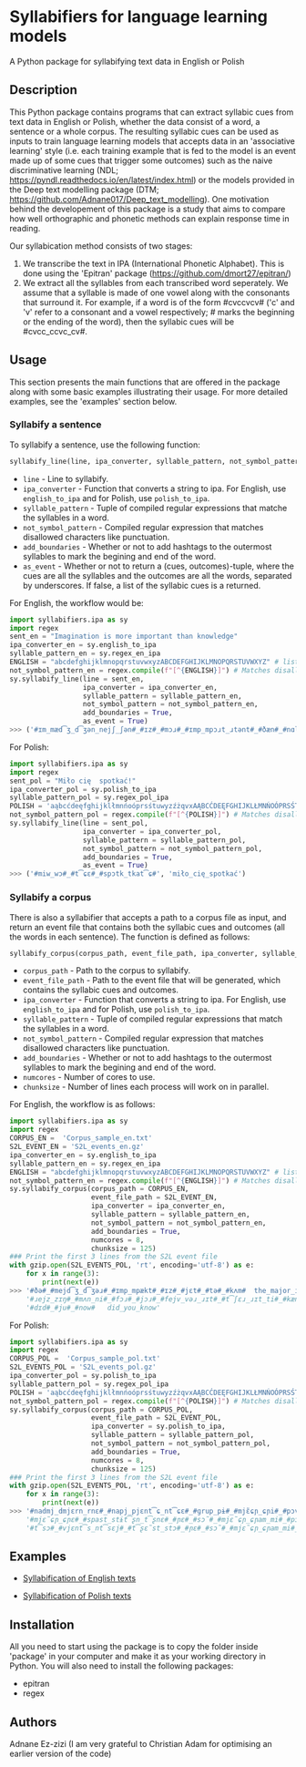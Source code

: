 # Syllabifiers for language learning models
A Python package for syllabifying text data in English or Polish

## Description

This Python package contains programs that can extract syllabic cues from text data in English or Polish, whether the data consist of a word, a sentence or a whole corpus. The resulting syllabic cues can be used as inputs to train language learning models that accepts data in an 'associative learning' style (i.e. each training example that is fed to the model is an event made up of some cues that trigger some outcomes) such as the naive discriminative learning (NDL; https://pyndl.readthedocs.io/en/latest/index.html) or the models provided in the Deep text modelling package (DTM; https://github.com/Adnane017/Deep_text_modelling). One motivation behind the developement of this package is a study that aims to compare how well orthographic and phonetic methods can explain response time in reading.   

Our syllabication method consists of two stages: 

1) We transcribe the text in IPA (International Phonetic Alphabet). This is done using the 'Epitran' package (https://github.com/dmort27/epitran/)
2) We extract all the syllables from each transcribed word seperately. We assume that a syllable is made of one vowel along with the consonants that surround it. For example, if a word is of the form #cvccvcv# ('c' and 'v' refer to a consonant and a vowel respectively; # marks the beginning or the ending of the word), then the syllabic cues will be #cvcc_ccvc_cv#.

## Usage

This section presents the main functions that are offered in the package along with some basic examples illustrating their usage. For more detailed examples, see the 'examples' section below. 

### Syllabify a sentence

To syllabify a sentence, use the following function: 

```python
syllabify_line(line, ipa_converter, syllable_pattern, not_symbol_pattern, add_boundaries, as_event)
```

* `line` - Line to syllabify.
* `ipa_converter` - Function that converts a string to ipa. For English, use `english_to_ipa` and for Polish, use `polish_to_ipa`.
* `syllable_pattern` - Tuple of compiled regular expressions that matche the syllables in a word.
* `not_symbol_pattern` - Compiled regular expression that matches disallowed characters like punctuation.
* `add_boundaries` - Whether or not to add hashtags to the outermost syllables to mark the begining and end of the word.
* `as_event` - Whether or not to return a (cues, outcomes)-tuple,
        where the cues are all the syllables and the outcomes are all the words, separated by underscores. If false, a list of the syllabic cues is a returned.

For English, the workflow would be: 

```python
import syllabifiers.ipa as sy 
import regex
sent_en = "Imagination is more important than knowledge"
ipa_converter_en = sy.english_to_ipa
syllable_pattern_en = sy.regex_en_ipa 
ENGLISH = "abcdefghijklmnopqrstuvwxyzABCDEFGHIJKLMNOPQRSTUVWXYZ" # list of allowed English characters
not_symbol_pattern_en = regex.compile(f"[^{ENGLISH}]") # Matches disallowed English characters
sy.syllabify_line(line = sent_en, 
                  ipa_converter = ipa_converter_en, 
                  syllable_pattern = syllable_pattern_en, 
                  not_symbol_pattern = not_symbol_pattern_en, 
                  add_boundaries = True, 
                  as_event = True)
>>> ('#ɪm_mæd͡ʒ_d͡ʒən_nejʃ_ʃən#_#ɪz#_#mɔɹ#_#ɪmp_mpɔɹt_ɹtənt#_#ðæn#_#nɑl_ləd͡ʒ#', 'imagination_is_more_important_than_knowledge')
```

For Polish:

```python
import syllabifiers.ipa as sy 
import regex
sent_pol = "Miło cię  spotkać!"
ipa_converter_pol = sy.polish_to_ipa
syllable_pattern_pol = sy.regex_pol_ipa
POLISH = 'aąbcćdeęfghijklłmnńoóprsśtuwyzźżqvxAĄBCĆDEĘFGHIJKLŁMNŃOÓPRSŚTUWYZŹŻQVX' # list of allowed Polish characters
not_symbol_pattern_pol = regex.compile(f"[^{POLISH}]") # Matches disallowed Polish characters
sy.syllabify_line(line = sent_pol, 
                  ipa_converter = ipa_converter_pol, 
                  syllable_pattern = syllable_pattern_pol, 
                  not_symbol_pattern = not_symbol_pattern_pol, 
                  add_boundaries = True, 
                  as_event = True)
>>> ('#miw_wɔ#_#t͡ɕɛ#_#spɔtk_tkat͡ɕ#', 'miło_cię_spotkać')
```

### Syllabify a corpus

There is also a syllabifier that accepts a path to a corpus file as input, and return an event file that contains both the syllabic cues and outcomes (all the words in each sentence). The function is defined as follows:

```python
syllabify_corpus(corpus_path, event_file_path, ipa_converter, syllable_pattern, not_symbol_pattern, add_boundaries, numcores, chunksize)
```

* `corpus_path` - Path to the corpus to syllabify.
* `event_file_path` - Path to the event file that will be generated, which contains the syllabic cues and outcomes.
* `ipa_converter` - Function that converts a string to ipa. For English, use `english_to_ipa` and for Polish, use `polish_to_ipa`.
* `syllable_pattern` - Tuple of compiled regular expressions that match the syllables in a word.
* `not_symbol_pattern` - Compiled regular expression that matches disallowed characters like punctuation.
* `add_boundaries` - Whether or not to add hashtags to the outermost syllables to mark the begining and end of the word.
* `numcores` - Number of cores to use.
* `chunksize` - Number of lines each process will work on in parallel.

For English, the workflow is as follows: 

```python
import syllabifiers.ipa as sy 
import regex
CORPUS_EN =  'Corpus_sample_en.txt' 
S2L_EVENT_EN = 'S2L_events_en.gz' 
ipa_converter_en = sy.english_to_ipa
syllable_pattern_en = sy.regex_en_ipa
ENGLISH = "abcdefghijklmnopqrstuvwxyzABCDEFGHIJKLMNOPQRSTUVWXYZ" # list of allowed English characters
not_symbol_pattern_en = regex.compile(f"[^{ENGLISH}]") # Matches disallowed English characters
sy.syllabify_corpus(corpus_path = CORPUS_EN,
                    event_file_path = S2L_EVENT_EN,
                    ipa_converter = ipa_converter_en,
                    syllable_pattern = syllable_pattern_en,
                    not_symbol_pattern = not_symbol_pattern_en,
                    add_boundaries = True,
                    numcores = 8,
                    chunksize = 125)
### Print the first 3 lines from the S2L event file 
with gzip.open(S2L_EVENTS_POL, 'rt', encoding='utf-8') as e:   
    for x in range(3):
        print(next(e))
>>> '#ðə#_#mejd͡ʒ_d͡ʒəɹ#_#ɪmp_mpækt#_#ɪz#_#jɛt#_#tə#_#kʌm#	the_major_impact_is_yet_to_come'
    '#ɹejz_zɪŋ#_#mʌn_ni#_#fɔɹ#_#jɔɹ#_#fejv_vəɹ_ɹɪt#_#t͡ʃɛɹ_ɹɪt_ti#_#kæn#_#bi#_#fʌn#	raising_money_for_your_favourite_charity_can_be_fun'
    '#dɪd#_#ju#_#now#	did_you_know'
```

For Polish:

```python
import syllabifiers.ipa as sy 
import regex
CORPUS_POL =  'Corpus_sample_pol.txt' 
S2L_EVENTS_POL = 'S2L_events_pol.gz' 
ipa_converter_pol = sy.polish_to_ipa
syllable_pattern_pol = sy.regex_pol_ipa
POLISH = 'aąbcćdeęfghijklłmnńoóprsśtuwyzźżqvxAĄBCĆDEĘFGHIJKLŁMNŃOÓPRSŚTUWYZŹŻQVX' # list of allowed Polish characters
not_symbol_pattern_pol = regex.compile(f"[^{POLISH}]") # Matches disallowed Polish characters
sy.syllabify_corpus(corpus_path = CORPUS_POL,
                    event_file_path = S2L_EVENT_POL,
                    ipa_converter = sy.polish_to_ipa,
                    syllable_pattern = syllable_pattern_pol,
                    not_symbol_pattern = not_symbol_pattern_pol,
                    add_boundaries = True,
                    numcores = 8,
                    chunksize = 125)
### Print the first 3 lines from the S2L event file 
with gzip.open(S2L_EVENTS_POL, 'rt', encoding='utf-8') as e:   
    for x in range(3):
        print(next(e))
>>> '#nadmj_dmjɛrn_rnɛ#_#napj_pjɛnt͡ɕ_nt͡ɕɛ#_#ɡrup_pɨ#_#mjɛ̃ɕɲ_ɕɲi#_#pɔv_vɔd_duj_jɛ#_#ɲɛpr_prav_vidw_dwɔv_vɛ#_#ust_stavj_vjɛɲ_ɲɛ#_#stavj_vjɛ#	nadmierne_napięcie_grupy_mięśni_powoduje_nieprawidłowe_ustawienie_w_stawie'
    '#mjɛ̃ɕɲ_ɕɲɛ#_#spast_stɨt͡ʂn_t͡ʂnɛ#_#ɲɛ#_#sɔ̃#_#mjɛ̃ɕɲ_ɕɲam_mi#_#pɔr_raʐ_ʐɔn_nɨm_mi#_#i#_#mɔɡ_ɡɔ̃#_#ɕɛ#_#kurt͡ʂ_rt͡ʂɨt͡ɕ#	mięśnie_spastyczne_nie_są_mięśniami_porażonymi_i_mogą_się_kurczyć'
    '#t͡sɔ#_#vjɛnt͡s_nt͡sɛj#_#t͡ʂɛ̃st_stɔ#_#ɲɛ#_#sɔ̃#_#mjɛ̃ɕɲ_ɕɲam_mi#_#ɕiln_lnɨm_mi#	co_więcej_często_nie_są_mięśniami_silnymi'
```

## Examples

- [Syllabification of English texts](https://nbviewer.jupyter.org/github/Adnane017/ipa_syllabifiers/blob/master/illustrative_examples/English_syllabification_examples.ipynb)

- [Syllabification of Polish texts](https://nbviewer.jupyter.org/github/Adnane017/ipa_syllabifiers/blob/master/illustrative_examples/Polish_syllabification_examples.ipynb)

## Installation

All you need to start using the package is to copy the folder inside 'package' in your computer and make it as your working directory in Python. You will also need to install the following packages:

- epitran
- regex

## Authors

Adnane Ez-zizi (I am very grateful to Christian Adam for optimising an earlier version of the code)



